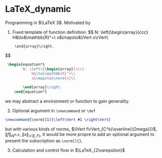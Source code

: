 <script src="https://polyfill.io/v3/polyfill.min.js?features=es6"></script>
<script id="MathJax-script" async src="https://cdn.jsdelivr.net/npm/mathjax@3/es5/tex-mml-chtml.js"></script>

# LaTeX_dynamic

Programming in $\LaTeX 3$. Motivated by 


1. Fixed template of function definition:
$$
        N: \left\{\begin{array}{ccc}
            H&\to&\mathbb{R}^+\\
            x&\mapsto&\lVert x\rVert\\
            
        \end{array}\right.
$$
```latex
 \begin{equation*}
        N: \left\{\begin{array}{ccc}
            H&\to&\mathbb{R}^+\\
            x&\mapsto&\norm{x}\\
            
        \end{array}\right.
    \end{equation*}
```
we may abstract a environment or function to gain generality.

2. Optional argument in `\newcommand` or `\def`

```latex
\newcommand{\norm}[1]{\left\Vert #1 \right\Vert}
```

but with various kinds of norms, $\lVert f\rVert_{C^k(\overline{\Omega})}$, $\lVert f\rVert_{W^{n,p}}$,  $\lVert x\rVert_{\mathcal{L}(E,F)}$, it would be more propre to add an optional argument to present the subscription as `\norm[]{}`.


3. Calculation and control flow in $\LaTeX_{2\varepsilon}$